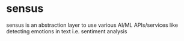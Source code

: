 # sensus
sensus is an abstraction layer to use various AI/ML APIs/services like detecting emotions in text i.e. sentiment analysis
